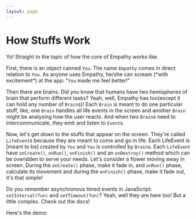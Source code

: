 ```yaml
---
layout: page
---
```


# How Stuffs Work
Yo! Straight to the topic of how the core of Empathy works like.

First, there is an object canned `You`. The name `Empathy` comes in direct relation to `You`. As anyone uses Empathy, he/she can scream (\*with excitement\*) at the app: "`You` made me feel better!"

Then there are brains. Did you know that humans have two hemispheres of brain that perform different tasks? Yeah, well, Empathy has too(except it can hold any number of `Brain`s)! Each `Brain` is meant to do one particular stuff, like, one `Brain` handles all life events in the screen and another `Brain` might be analysing how the user reacts. And when two `Brain`s need to intercommunicate, they emit and listen to `Event`s.

Now, let's get down to the stuffs that appear on the screen. They're called `LifeEvent`s because they are meant to come and go in life. Each LifeEvent is \[meant to be\] created by `You` and `You` is controlled by `Brain`s. Each `LifeEvent` have `onCreate()`, `onRun()`, `onFinish()` and an `onDestroy()` method which can be overidden to serve your needs. Let's consider a flower moving away in screen. During the `onCreate()` phase, make it fade in, and `onRun()` phase, calculate its movement and during the `onFinish()` phase, make it fade out, it's that simple!

Do you remember asynchronous timed events in JavaScript: `setInterval(fun)` and `setTimeout(fun)`? Yeah, well they are here too! But a little complex. Check out the docs!

Here's the demo:

